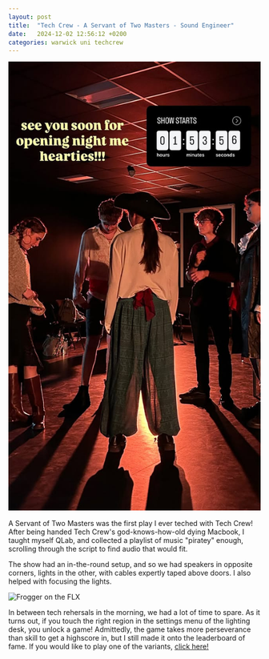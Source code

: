 ```yaml
---
layout: post
title:  "Tech Crew - A Servant of Two Masters - Sound Engineer"
date:   2024-12-02 12:56:12 +0200
categories: warwick uni techcrew
---
```


![WUDS A Servant of Two Masters](/assets/images/WUDS_A%20Servant%20of%20Two%20Masters.jpg)

A Servant of Two Masters was the first play I ever teched with Tech Crew! After being handed Tech Crew's god-knows-how-old dying Macbook, I taught myself QLab, and collected a playlist of music "piratey" enough, scrolling through the script to find audio that would fit.

The show had an in-the-round setup, and so we had speakers in opposite corners, lights in the other, with cables expertly taped above doors. I also helped with focusing the lights. 

![Frogger on the FLX](/assets/images/Tech%20Crew%20-%20Frogger.jpg)

In between tech rehersals in the morning, we had a lot of time to spare. As it turns out, if you touch the right region in the settings menu of the lighting desk, you unlock a game! Admittedly, the game takes more perseverance than skill to get a highscore in, but I still made it onto the leaderboard of fame. If you would like to play one of the variants, [click here!](https://www.crazygames.com/game/frogger) 






